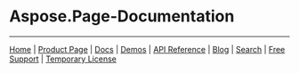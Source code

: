# Aspose.Page-Documentation

------------
[Home](https://www.aspose.com/) | [Product Page](https://products.aspose.com/page/) | [Docs](https://docs.aspose.com/page/) | [Demos](https://products.aspose.app/page/family) | [API Reference](https://reference.aspose.com/page) | [Blog](https://blog.aspose.com/category/page/) | [Search](https://search.aspose.com/) | [Free Support](https://forum.aspose.com/c/page/39) |  [Temporary License](https://purchase.aspose.com/temporary-license)

